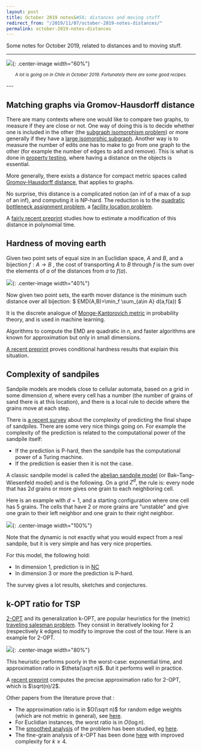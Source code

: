 ```yaml
---
layout: post
title: October 2019 notes&#58; distances and moving stuff
redirect_from: "/2019/11/07/october-2019-notes-distances/"
permalink: october-2019-notes-distances
---
```


Some notes for October 2019, related to distances and to moving stuff.

--- 
![](../assets/farmacia.jpg){: .center-image width="60%"}
<p align="center"><small><i>
A lot is going on in Chile in October 2019. Fortunately there are some good recipes.
</i></small></p>
---


## Matching graphs via Gromov-Hausdorff distance 

There are many contexts where one would like to compare two graphs, to 
measure if they are close or not. 
One way of doing this is to decide whether one is included in the other
(the 
[subgraph isomorphism problem](https://en.wikipedia.org/wiki/Subgraph_isomorphism_problem)) 
or more generally if they have a 
[large isomorphic subgraph](https://en.wikipedia.org/wiki/Maximum_common_edge_subgraph).
Another way is to measure the number of edits one has to make to go from 
one graph to the other (for example the number of edges to add and 
remove). This is what is done in 
[property testing](https://en.wikipedia.org/wiki/Property_testing), where having a 
distance on the objects is essential. 

More generally, there exists a distance for compact metric spaces called 
[Gromov-Hausdorff distance](https://en.wikipedia.org/wiki/Gromov%E2%80%93Hausdorff_convergence#Gromov%E2%80%93Hausdorff_distance), 
that applies to graphs. 

No surprise, this distance is a complicated notion 
(an inf of a max of a sup of an inf),
and computing it is NP-hard. The reduction is to the 
[quadratic bottleneck assignment problem](https://en.wikipedia.org/wiki/Quadratic_bottleneck_assignment_problem), 
a [facility location problem](https://en.wikipedia.org/wiki/Facility_location_problem).

A [fairly recent preprint](https://arxiv.org/pdf/1909.09772.pdf) studies how to 
estimate a modification of this distance in polynomial time.

## Hardness of moving earth

Given two point sets of equal size in an Euclidian space, $A$ and $B$, and a 
bijection $f: A \rightarrow B$ , the cost of transporting $A$ to $B$ 
through $f$ is the sum over the elements of $a$ of the distances 
from $a$ to $f(a)$.

![](../assets/earth-moving.jpg){: .center-image width="40%"}

Now given two point sets, the earth mover distance is the minimum such 
distance over all bijection:
$
EMD(A,B)=\min_f \sum_{a\in A} d(a,f(a))
$

It is the discrete analogue of 
[Monge-Kantorovich metric](https://en.wikipedia.org/wiki/Transportation_theory_(mathematics))
in probability theory, and is used in machine learning. 

Algorithms to compute the EMD are quadratic in $n$, and faster algorithms 
are known for approximation but only in small dimensions.

[A recent preprint](https://arxiv.org/abs/1909.11068) proves conditional 
hardness results that explain this situation.

## Complexity of sandpiles 

Sandpile models are models close to cellular automata, based on a grid 
in some dimension $d$, where every cell has a number (the number of 
grains of sand there is at this location), and there is a local rule to 
decide where the grains move at each step.

There is [a recent survey](https://arxiv.org/pdf/1909.12150.pdf) about 
the complexity of predicting the final shape of sandpiles. 
There are some very nice things going on. For example the complexity of 
the prediction is related to the computational power of the sandpile itself:

* If the prediction is P-hard, then the sandpile has the computational 
power of a Turing machine.
* If the prediction is easier then it is not the case.

A classic sandpile model is called the
[abelian sandpile model](https://en.wikipedia.org/wiki/Abelian_sandpile_model)
(or Bak–Tang–Wiesenfeld model) and is the following. 
On a grid $Z^d$, the rule is: every node that has $2d$ grains or more 
gives one grain to each neighboring cell. 

Here is an example with $d=1$, and a starting configuration where one 
cell has 5 grains. The cells that have 2 or more grains are "unstable" 
and give one grain to their left neighbor and one grain to their right 
neighbor.

![](../assets/sandpile.jpg){: .center-image width="100%"}

Note that the dynamic is not exactly what you would expect from a real 
sandpile, but it is very simple and has very nice properties.

For this model, the following hold:

* In dimension 1, prediction is in [NC](https://en.wikipedia.org/wiki/NC_(complexity))
* In dimension 3 or more the prediction is P-hard.

The survey gives a lot results, sketches and conjectures.

## k-OPT ratio for TSP

[2-OPT](https://en.wikipedia.org/wiki/2-opt) and its generalization 
k-OPT, are popular heuristics for 
the (metric) [traveling salesman problem](https://en.wikipedia.org/wiki/Travelling_salesman_problem).
They consist in iteratively looking for 2 (respectively $k$ edges) to modify to improve the 
cost of the tour. Here is an example for 2-OPT.

![](../assets/2opt.jpg){: .center-image width="80%"}

This heuristic performs poorly in the worst-case: exponential time, and 
approximation ratio in $\theta(\sqrt n)$. But it performs well in practice.

A [recent preprint](https://arxiv.org/pdf/1909.12025.pdf) computes the 
precise approximation ratio for 2-OPT, which is $\sqrt(n)/2$.

Other papers from the literature prove that : 
* The approximation ratio is in $O(\sqrt n)$ for random edge weights 
(which are not metric in general), see [here](https://www.sciencedirect.com/science/article/pii/S016763770900011X?via%3Dihub).
* For Euclidian instances, the worst ratio is in $O(\log n)$.
* The [smoothed analysis](https://en.wikipedia.org/wiki/Smoothed_analysis)
of the problem has been studied, eg [here](https://wwwhome.ewi.utwente.nl/~mantheyb/full/MantheyVeenstra_TwoOpt.pdf).
* The fine-grain analysis of $k$-OPT has been done [here](http://drops.dagstuhl.de/opus/volltexte/2016/6277/pdf/LIPIcs-ICALP-2016-5.pdf)
with improved complexity for $k\geq 4$. 

